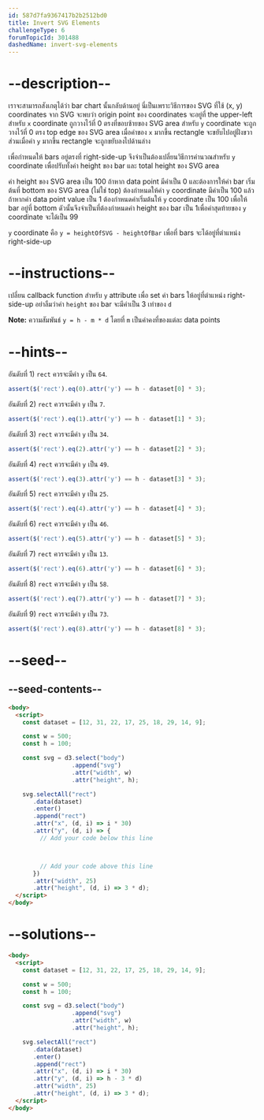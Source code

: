 ```yaml
---
id: 587d7fa9367417b2b2512bd0
title: Invert SVG Elements
challengeType: 6
forumTopicId: 301488
dashedName: invert-svg-elements
---
```


# --description--

เราจะสามารถสังเกตุได้ว่า bar chart นั้นกลับด้านอยู่ นี่เป็นเพราะวิธีการของ SVG ที่ใช้ (x, y) coordinates
จาก SVG จะพบว่า origin point ของ coordinates จะอยู่ที่ the upper-left สำหรับ `x` coordinate ถูกวางไว้ที่ 0 ตรงที่ขอบซ้ายของ SVG area สำหรับ `y` coordinate จะถูกวางไว้ที่ 0 ตรง top edge ของ SVG area เมื่อค่าของ `x` มากขึ้น rectangle จะขยับไปอยู่ฝั่งขวา ส่วนเมื่อค่า `y` มากขึ้น rectangle จะถูกขยับลงไปด้านล่าง

เพื่อกำหนดให้ bars อยู่ตรงที่ right-side-up จึงจำเป็นต้องเปลี่ยนวิธีการคำนวณสำหรับ `y` coordinate เพื่อปรับทั้งค่า height ของ bar และ total height ของ SVG area

ค่า height ของ SVG area เป็น 100 ถ้าหาก data point มีค่าเป็น 0 และต้องการให้ค่า bar เริ่มต้นที่ bottom ของ SVG area (ไม่ใช่ top) ต้องกำหนดให้ค่า `y` coordinate มีค่าเป็น 100 แล้วถ้าหากค่า data point value เป็น 1 ต้องกำหนดค่าเริ่มต้นให้ `y` coordinate เป็น 100 เพื่อให้ bar อยู่ที่ bottom ดัวนั้นจึงจำเป็นที่ต้องกำหนดค่า height ของ bar เป็น 1เพื่อค่าสุดท้ายของ `y` coordinate จะได้เป็น 99

`y` coordinate คือ `y = heightOfSVG - heightOfBar` เพื่อที่ bars จะได้อยู่ที่ตำแหน่ง right-side-up

# --instructions--

เปลี่ยน callback function สำหรับ `y` attribute เพื่อ set ค่า bars ให้อยู่ที่ตำแหน่ง right-side-up อย่าลืมว่าค่า `height` ของ bar จะมีค่าเป็น 3 เท่าของ `d`

**Note:** ความสัมพันธ์ `y = h - m * d` โดยที่ `m` เป็นค่าคงที่ของแต่ละ data points

# --hints--

อันดับที่ 1) `rect` ควรจะมีค่า `y` เป็น `64`.

```js
assert($('rect').eq(0).attr('y') == h - dataset[0] * 3);
```

อันดับที่ 2) `rect` ควรจะมีค่า `y` เป็น `7`.

```js
assert($('rect').eq(1).attr('y') == h - dataset[1] * 3);
```

อันดับที่ 3) `rect` ควรจะมีค่า `y` เป็น `34`.

```js
assert($('rect').eq(2).attr('y') == h - dataset[2] * 3);
```

อันดับที่ 4) `rect` ควรจะมีค่า `y` เป็น `49`.

```js
assert($('rect').eq(3).attr('y') == h - dataset[3] * 3);
```

อันดับที่ 5) `rect` ควรจะมีค่า `y` เป็น `25`.

```js
assert($('rect').eq(4).attr('y') == h - dataset[4] * 3);
```

อันดับที่ 6) `rect` ควรจะมีค่า `y` เป็น `46`.

```js
assert($('rect').eq(5).attr('y') == h - dataset[5] * 3);
```

อันดับที่ 7) `rect` ควรจะมีค่า `y` เป็น `13`.

```js
assert($('rect').eq(6).attr('y') == h - dataset[6] * 3);
```

อันดับที่ 8) `rect` ควรจะมีค่า `y` เป็น `58`.

```js
assert($('rect').eq(7).attr('y') == h - dataset[7] * 3);
```

อันดับที่ 9) `rect` ควรจะมีค่า `y` เป็น `73`.

```js
assert($('rect').eq(8).attr('y') == h - dataset[8] * 3);
```

# --seed--

## --seed-contents--

```html
<body>
  <script>
    const dataset = [12, 31, 22, 17, 25, 18, 29, 14, 9];

    const w = 500;
    const h = 100;

    const svg = d3.select("body")
                  .append("svg")
                  .attr("width", w)
                  .attr("height", h);

    svg.selectAll("rect")
       .data(dataset)
       .enter()
       .append("rect")
       .attr("x", (d, i) => i * 30)
       .attr("y", (d, i) => {
         // Add your code below this line



         // Add your code above this line
       })
       .attr("width", 25)
       .attr("height", (d, i) => 3 * d);
  </script>
</body>
```

# --solutions--

```html
<body>
  <script>
    const dataset = [12, 31, 22, 17, 25, 18, 29, 14, 9];

    const w = 500;
    const h = 100;

    const svg = d3.select("body")
                  .append("svg")
                  .attr("width", w)
                  .attr("height", h);

    svg.selectAll("rect")
       .data(dataset)
       .enter()
       .append("rect")
       .attr("x", (d, i) => i * 30)
       .attr("y", (d, i) => h - 3 * d)
       .attr("width", 25)
       .attr("height", (d, i) => 3 * d);
  </script>
</body>
```
